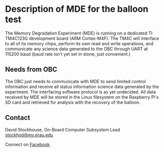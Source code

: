 # Description of MDE for the balloon test

The Memory Degradation Experiment (MDE) is running on a dedicated TI TM4C123G
development board (ARM Cortex-M4F). The TM4C will interface to all of its memory
chips, perform its own read and write operations, and communicate any science
data generated to the OBC through UART at 115200 baud (baud rate isn't yet set
in stone, just convenient.)

## Needs from OBC

The OBC just needs to communicate with MDE to send limited control information
and receive all status information science data generated by the experiment. The
interfacing software protocol is as yet undecided. All data received by MDE will
be stored in the Linux filesystem on the Raspberry Pi's SD card and retrieved
for analysis with the recovery of the balloon. 

## Contact

David Stockhouse, On-Board Computer Subsystem Lead  
[stockhod@my.erau.edu](mailto:stockhod@my.erau.edu)

Connect on [Facebook](https://www.facebook.com/eaglesaterau/).

